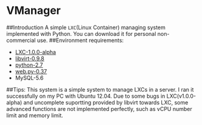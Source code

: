 VManager
========
##Introduction
A simple `LXC`(Linux Container) managing system implemented with Python.
You can download it for personal non-commercial use.
##Environment requirements:
- [LXC-1.0.0-alpha](https://www.linuxcontainers.org)
- [libvirt-0.9.8](http://libvirt.org)
- [python-2.7](http://python.org)
- [web.py-0.37](https://pypi.python.org/pypi/web.py)
- MySQL-5.6

##Tips:
This system is a simple system to manage LXCs in a server. I ran it successfully on my PC with Ubuntu 12.04. Due to some bugs in LXC(v1.0.0-alpha) and uncomplete suportting provided by libvirt towards LXC, some advanced functions are not implemented perfectly, such as vCPU number limit and memory limit.
